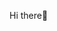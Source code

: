 Hi there👋

<!--
**christyeliana/christyeliana** is a ✨ _special_ ✨ repository because its `README.md` (this file) appears on your GitHub profile.

Here are some ideas to get you started:

Second year student of North Sumatra University. This repository created to fulfill the practical assignment. The purpose can change over time.
